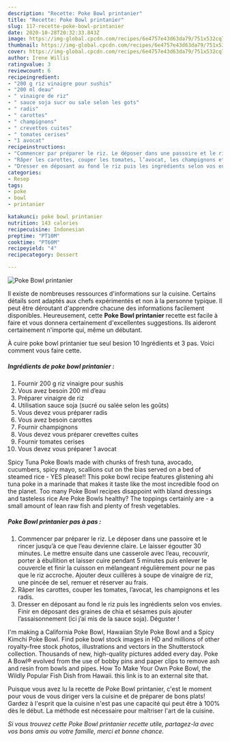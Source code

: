```yaml
---
description: "Recette: Poke Bowl printanier"
title: "Recette: Poke Bowl printanier"
slug: 117-recette-poke-bowl-printanier
date: 2020-10-28T20:32:33.843Z
image: https://img-global.cpcdn.com/recipes/6e4757e43d63da79/751x532cq70/poke-bowl-printanier-photo-principale-de-la-recette.jpg
thumbnail: https://img-global.cpcdn.com/recipes/6e4757e43d63da79/751x532cq70/poke-bowl-printanier-photo-principale-de-la-recette.jpg
cover: https://img-global.cpcdn.com/recipes/6e4757e43d63da79/751x532cq70/poke-bowl-printanier-photo-principale-de-la-recette.jpg
author: Irene Willis
ratingvalue: 3
reviewcount: 6
recipeingredient:
- "200 g riz vinaigre pour sushis"
- "200 ml deau"
- " vinaigre de riz"
- " sauce soja sucr ou sale selon les gots"
- " radis"
- " carottes"
- " champignons"
- " crevettes cuites"
- " tomates cerises"
- "1 avocat"
recipeinstructions:
- "Commencer par préparer le riz. Le déposer dans une passoire et le rincer jusqu’à ce que l’eau devienne claire. Le laisser égoutter 30 minutes. Le mettre ensuite dans une casserole avec l’eau, recouvrir, porter à ébullition et laisser cuire pendant 5 minutes puis enlever le couvercle et finir la cuisson en mélangeant régulièrement pour ne pas que le riz accroche. Ajouter deux cuillères à soupe de vinaigre de riz, une pincée de sel, remuer et réserver au frais."
- "Râper les carottes, couper les tomates, l’avocat, les champignons et les radis."
- "Dresser en déposant au fond le riz puis les ingrédients selon vos envies. Finir en déposant des graines de chia et sésames puis ajouter l’assaisonnement (ici j’ai mis de la sauce soja). Déguster !"
categories:
- Resep
tags:
- poke
- bowl
- printanier

katakunci: poke bowl printanier 
nutrition: 143 calories
recipecuisine: Indonesian
preptime: "PT10M"
cooktime: "PT60M"
recipeyield: "4"
recipecategory: Dessert

---
```



![Poke Bowl printanier](https://img-global.cpcdn.com/recipes/6e4757e43d63da79/751x532cq70/poke-bowl-printanier-photo-principale-de-la-recette.jpg)

Il existe de nombreuses ressources d'informations sur la cuisine. Certains détails sont adaptés aux chefs expérimentés et non à la personne typique. Il peut être déroutant d'apprendre chacune des informations facilement disponibles. Heureusement, cette <strong> Poke Bowl printanier </strong> recette est facile à faire et vous donnera certainement d'excellentes suggestions. Ils aideront certainement n'importe qui, même un débutant.

<!--inarticleads1-->

À cuire poke bowl printanier tue seul besion 10 Ingrédients et 3 pas. Voici comment vous faire cette.

##### Ingrédients de poke bowl printanier :

1. Fournir 200 g riz vinaigre pour sushis
1. Vous avez besoin 200 ml d’eau
1. Préparer  vinaigre de riz
1. Utilisation  sauce soja (sucré ou salée selon les goûts)
1. Vous devez vous préparer  radis
1. Vous avez besoin  carottes
1. Fournir  champignons
1. Vous devez vous préparer  crevettes cuites
1. Fournir  tomates cerises
1. Vous devez vous préparer 1 avocat


Spicy Tuna Poke Bowls made with chunks of fresh tuna, avocado, cucumbers, spicy mayo, scallions cut on the bias served on a bed of steamed rice - YES please!! This poke bowl recipe features glistening ahi tuna poke in a marinade that makes it taste like the most incredible food on the planet. Too many Poke Bowl recipes disappoint with bland dressings and tasteless rice Are Poke Bowls healthy? The toppings certainly are - a small amount of lean raw fish and plenty of fresh vegetables. 

<!--inarticleads2-->

##### Poke Bowl printanier pas à pas :

1. Commencer par préparer le riz. Le déposer dans une passoire et le rincer jusqu’à ce que l’eau devienne claire. Le laisser égoutter 30 minutes. Le mettre ensuite dans une casserole avec l’eau, recouvrir, porter à ébullition et laisser cuire pendant 5 minutes puis enlever le couvercle et finir la cuisson en mélangeant régulièrement pour ne pas que le riz accroche. Ajouter deux cuillères à soupe de vinaigre de riz, une pincée de sel, remuer et réserver au frais.
1. Râper les carottes, couper les tomates, l’avocat, les champignons et les radis.
1. Dresser en déposant au fond le riz puis les ingrédients selon vos envies. Finir en déposant des graines de chia et sésames puis ajouter l’assaisonnement (ici j’ai mis de la sauce soja). Déguster !


I&#39;m making a California Poke Bowl, Hawaiian Style Poke Bowl and a Spicy Kimchi Poke Bowl. Find poke bowl stock images in HD and millions of other royalty-free stock photos, illustrations and vectors in the Shutterstock collection. Thousands of new, high-quality pictures added every day. Poke A Bowl® evolved from the use of bobby pins and paper clips to remove ash and resin from bowls and pipes. How To Make Your Own Poke Bowl, the Wildly Popular Fish Dish from Hawaii. this link is to an external site that. 

<!--inarticleads1-->

<p>
Puisque vous avez lu la recette de Poke Bowl printanier, c'est le moment pour vous de vous diriger vers la cuisine et de préparer de bons plats! Gardez à l'esprit que la cuisine n'est pas une capacité qui peut être à 100% dès le début. La méthode est nécessaire pour maîtriser l'art de la cuisine.
</p>

<p>
<i>Si vous trouvez cette Poke Bowl printanier recette utile, partagez-la avec vos bons amis ou votre famille, merci et bonne chance.</i>
</p>

